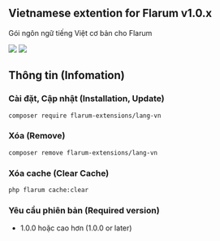 ## Vietnamese extention for Flarum v1.0.x

Gói ngôn ngữ tiếng Việt cơ bản cho Flarum

![](https://img.shields.io/badge/license-MIT-blue.svg)
![](https://img.shields.io/packagist/dt/flarum-extensions/lang-vn)

## Thông tin (Infomation)

### Cài đặt, Cập nhật (Installation, Update)

`composer require flarum-extensions/lang-vn`

### Xóa (Remove)

`composer remove flarum-extensions/lang-vn`

### Xóa cache (Clear Cache)

`php flarum cache:clear`

### Yêu cầu phiên bản (Required version)

- 1.0.0 hoặc cao hơn (1.0.0 or later)
